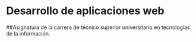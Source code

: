 # Desarrollo de aplicaciones web

##Asignatura de la carrera de técnico superior universitario en tecnologías de la información.
